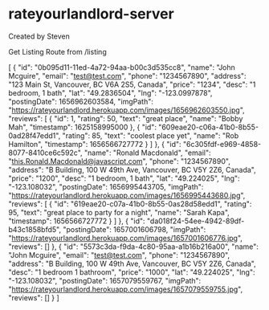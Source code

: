 # rateyourlandlord-server
Created by Steven

Get Listing  Route from /listing


[
{
"id": "0b095d11-11ed-4a72-94aa-b00c3d535cc8",
"name": "John Mcguire",
"email": "test@test.com",
"phone": "1234567890",
"address": "123 Main St, Vancouver, BC V6A 2S5, Canada",
"price": "1234",
"desc": "1 bedroom, 1 bath",
"lat": "49.2836504",
"lng": "-123.0997878",
"postingDate": 1656962603584,
"imgPath": "https://rateyourlandlord.herokuapp.com/images/1656962603550.jpg",
"reviews": [
{
"id": 1,
"rating": 50,
"text": "great place",
"name": "Bobby Mah",
"timestamp": 1625158995000
},
{
"id": "609eae20-c06a-41b0-8b55-0ad28f47edd1",
"rating": 85,
"text": "coolest place yet",
"name": "Rob Hamilton",
"timestamp": 1656566727772
}
]
},
{
"id": "6c305fdf-e969-4858-8077-8410ce6c592c",
"name": "Ronald Macdonald",
"email": "this.Ronald.Macdonald@javascript.com",
"phone": "1234567890",
"address": "B Building, 100 W 49th Ave, Vancouver, BC V5Y 2Z6, Canada",
"price": "1200",
"desc": "1 bedroom, 1 bath",
"lat": "49.224025",
"lng": "-123.108032",
"postingDate": 1656995443705,
"imgPath": "https://rateyourlandlord.herokuapp.com/images/1656995443680.jpg",
"reviews": [
{
"id": "619eae20-c07a-41b0-8b55-0as28d58edd1",
"rating": 95,
"text": "great place to party for a night",
"name": "Sarah Kapa",
"timestamp": 1656566727772
}
]
},
{
"id": "da018f24-54ee-4942-89df-b43c1858bfd5",
"postingDate": 1657001606798,
"imgPath": "https://rateyourlandlord.herokuapp.com/images/1657001606776.jpg",
"reviews": []
},
{
"id": "5573c3da-f9da-4c80-95aa-a1b16b216a00",
"name": "John Mcguire",
"email": "test@test.com",
"phone": "1234567890",
"address": "B Building, 100 W 49th Ave, Vancouver, BC V5Y 2Z6, Canada",
"desc": "1 bedroom 1 bathroom",
"price": "1000",
"lat": "49.224025",
"lng": "-123.108032",
"postingDate": 1657079559767,
"imgPath": "https://rateyourlandlord.herokuapp.com/images/1657079559755.jpg",
"reviews": []
}
]
